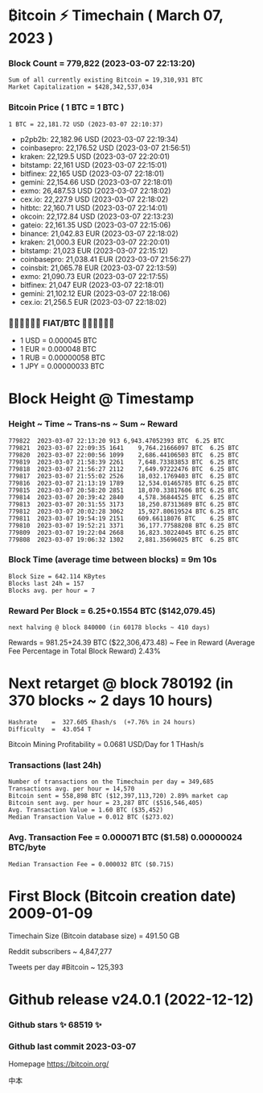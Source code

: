 # ₿itcoin ⚡ Timechain ( March 07, 2023 )
### Block Count = 779,822 (2023-03-07 22:13:20)
    Sum of all currently existing Bitcoin = 19,310,931 BTC
    Market Capitalization = $428,342,537,034
### Bitcoin Price ( 1 BTC = 1 BTC )
	1 BTC = 22,181.72 USD (2023-03-07 22:10:37)
- p2pb2b: 22,182.96 USD (2023-03-07 22:19:34)
- coinbasepro: 22,176.52 USD (2023-03-07 21:56:51)
- kraken: 22,129.5 USD (2023-03-07 22:20:01)
- bitstamp: 22,161 USD (2023-03-07 22:15:01)
- bitfinex: 22,165 USD (2023-03-07 22:18:01)
- gemini: 22,154.66 USD (2023-03-07 22:18:01)
- exmo: 26,487.53 USD (2023-03-07 22:18:02)
- cex.io: 22,227.9 USD (2023-03-07 22:18:02)
- hitbtc: 22,160.71 USD (2023-03-07 22:14:01)
- okcoin: 22,172.84 USD (2023-03-07 22:13:23)
- gateio: 22,161.35 USD (2023-03-07 22:15:06)
- binance: 21,042.83 EUR (2023-03-07 22:18:02)
- kraken: 21,000.3 EUR (2023-03-07 22:20:01)
- bitstamp: 21,023 EUR (2023-03-07 22:15:12)
- coinbasepro: 21,038.41 EUR (2023-03-07 21:56:27)
- coinsbit: 21,065.78 EUR (2023-03-07 22:13:59)
- exmo: 21,090.73 EUR (2023-03-07 22:17:55)
- bitfinex: 21,047 EUR (2023-03-07 22:18:01)
- gemini: 21,102.12 EUR (2023-03-07 22:18:06)
- cex.io: 21,256.5 EUR (2023-03-07 22:18:02)
### 💱💶💵💷💴💱 FIAT/BTC 💱💴💷💵💶💱
- 1 USD = 0.000045 BTC
- 1 EUR = 0.000048 BTC
- 1 RUB = 0.00000058 BTC
- 1 JPY = 0.00000033 BTC
# Block Height @ Timestamp
### Height	~ Time	~ Trans-ns	~ Sum	~ Reward
    779822	2023-03-07 22:13:20	913	6,943.47052393 BTC	6.25 BTC
    779821	2023-03-07 22:09:35	1641	9,764.21666097 BTC	6.25 BTC
    779820	2023-03-07 22:00:56	1099	2,686.44106503 BTC	6.25 BTC
    779819	2023-03-07 21:58:39	2261	7,648.73383853 BTC	6.25 BTC
    779818	2023-03-07 21:56:27	2112	7,649.97222476 BTC	6.25 BTC
    779817	2023-03-07 21:55:02	2526	18,032.1769403 BTC	6.25 BTC
    779816	2023-03-07 21:13:19	1789	12,534.01465785 BTC	6.25 BTC
    779815	2023-03-07 20:58:20	2851	18,070.33817606 BTC	6.25 BTC
    779814	2023-03-07 20:39:42	2840	4,578.36844525 BTC	6.25 BTC
    779813	2023-03-07 20:31:55	3173	18,250.87313689 BTC	6.25 BTC
    779812	2023-03-07 20:02:28	3062	15,927.80619524 BTC	6.25 BTC
    779811	2023-03-07 19:54:19	2151	609.66118076 BTC	6.25 BTC
    779810	2023-03-07 19:52:21	3371	36,177.77588208 BTC	6.25 BTC
    779809	2023-03-07 19:22:04	2668	16,823.30224045 BTC	6.25 BTC
    779808	2023-03-07 19:06:32	1302	2,881.35696025 BTC	6.25 BTC
### Block Time (average time between blocks) = 9m 10s
    Block Size = 642.114 KBytes
    Blocks last 24h = 157
    Blocks avg. per hour = 7
### Reward Per Block = 6.25+0.1554 BTC ($142,079.45) 
    next halving @ block 840000 (in 60178 blocks ~ 410 days)
Rewards = 981.25+24.39 BTC ($22,306,473.48) ~ Fee in Reward (Average Fee Percentage in Total Block Reward)	2.43%
# Next retarget @ block 780192 (in 370 blocks ~ 2 days 10 hours)
    Hashrate    =  327.605 Ehash/s  (+7.76% in 24 hours)
    Difficulty  =  43.054 T 
Bitcoin Mining Profitability = 0.0681 USD/Day for 1 THash/s
### Transactions (last 24h)
    Number of transactions on the Timechain per day = 349,685
    Transactions avg. per hour = 14,570
    Bitcoin sent = 558,898 BTC ($12,397,113,720) 2.89% market cap
    Bitcoin sent avg. per hour = 23,287 BTC ($516,546,405)
    Avg. Transaction Value = 1.60 BTC ($35,452)
    Median Transaction Value = 0.012 BTC ($273.02)
### Avg. Transaction Fee = 0.000071 BTC ($1.58) 0.00000024 BTC/byte
    Median Transaction Fee = 0.000032 BTC ($0.715)
# First Block (Bitcoin creation date)	2009-01-09
Timechain Size (Bitcoin database size) = 491.50 GB

Reddit subscribers	~ 4,847,277

Tweets per day #Bitcoin ~ 125,393
# Github release	v24.0.1 (2022-12-12)
### Github stars	✨ 68519 ✨
### Github last commit	2023-03-07

Homepage	https://bitcoin.org/

中本
